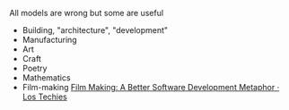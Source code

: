 ---
---

All models are wrong but some are useful
- Building, "architecture", "development"
- Manufacturing 
- Art
- Craft
- Poetry
- Mathematics
- Film-making [Film Making: A Better Software Development Metaphor · Los Techies](https://lostechies.com/rodpaddock/2010/04/15/film-making-a-better-software-development-metaphor/)


